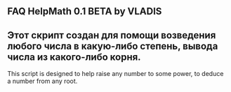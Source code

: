 FAQ HelpMath 0.1 BETA by VLADIS
-----------------------------------------
Этот скрипт создан для помощи возведения любого числа в какую-либо степень, вывода числа из какого-либо корня.
-------------------------------------------
This script is designed to help raise any number to some power, to deduce a number from any root.
